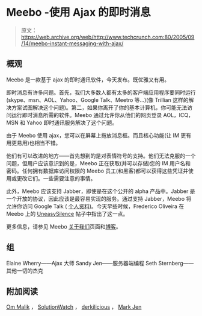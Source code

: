 # Meebo -使用 Ajax 的即时消息 

> 原文：<https://web.archive.org/web/http://www.techcrunch.com:80/2005/09/14/meebo-instant-messaging-with-ajax/>

## 概观

Meebo 是一款基于 ajax 的即时通讯软件，今天发布。既优雅又有用。

即时消息有许多问题。首先，我们大多数人都有太多的客户端应用程序要同时运行(skype、msn、AOL、Yahoo、Google Talk、Meetro 等…)(像 Trillian 这样的解决方案试图解决这个问题)。第二，如果你离开了你的基本计算机，你可能无法访问运行即时消息所需的软件。Meebo 通过允许你从他们的网页登录 AOL，ICQ，MSN 和 Yahoo 即时通讯服务解决了这个问题。

由于 Meebo 使用 ajax，您可以在屏幕上拖放消息框。而且核心功能(让 IM 更有用更易用)也相当不错。

他们有可以改进的地方——首先想到的是对表情符号的支持。他们无法克服的一个问题，但用户应该意识到的是，Meebo 正在获取(并可以存储)您的 IM 用户名和密码。任何拥有数据库访问权限的 Meebo 员工(和黑客)都可以获得这些凭证并使用或更改它们。一些需要注意的事情。

此外，Meebo 应该支持 Jabber，即使是在这个公开的 alpha 产品中。Jabber 是一个开放的协议，因此应该是最容易实现的服务。通过支持 Jabber，Meebo 将允许你访问 Google Talk ( [个人资料](https://web.archive.org/web/20221221073710/http://techcrunch.com/?p=175))。今天早些时候，Frederico Oliveira 在 Meebo 上的 [UneasySilence](https://web.archive.org/web/20221221073710/http://www.uneasysilence.com/archive/2005/09/4182) 帖子中指出了这一点。

更多信息，请参见 Meebo [关于我们](https://web.archive.org/web/20221221073710/http://blog.meebo.com/?page_id=2)页面和[博客](https://web.archive.org/web/20221221073710/http://blog.meebo.com/)。

## 组

Elaine Wherry——Ajax 大师
Sandy Jen——服务器端编程
Seth Sternberg——其他一切的杰克

## 附加阅读

[Om Malik](https://web.archive.org/web/20221221073710/http://gigaom.com/2005/09/14/ajax-based-im-meebo/) ， [SolutionWatch](https://web.archive.org/web/20221221073710/http://www.solutionwatch.com/225/meebo-web-20-aim-icq-msn-yahoo/) ， [derkilicious](https://web.archive.org/web/20221221073710/http://derek.wordpress.com/2005/09/14/meebo-ajax-instant-messenger/) ， [Mark Jen](https://web.archive.org/web/20221221073710/http://blog.plaxoed.com/2005/09/14/meet-meebo-finally-an-ajax-trillian/)